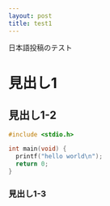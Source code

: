 ```yaml
---
layout: post
title: test1
---
```


日本語投稿のテスト

# 見出し1

## 見出し1-2

```c
#include <stdio.h>

int main(void) {
  printf("hello world\n");
  return 0;
}
```

### 見出し1-3
